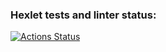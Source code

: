 ### Hexlet tests and linter status:
[![Actions Status](https://github.com/alexgreendev/python-project-52/actions/workflows/hexlet-check.yml/badge.svg)](https://github.com/alexgreendev/python-project-52/actions)